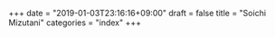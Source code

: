 +++
date = "2019-01-03T23:16:16+09:00"
draft = false
title = "Soichi Mizutani"
categories = "index"
+++
